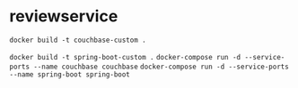 # reviewservice

``docker build -t couchbase-custom .``
  
 ``docker build -t spring-boot-custom .``
 ``docker-compose run -d --service-ports --name couchbase couchbase``
 ``docker-compose run -d --service-ports --name spring-boot spring-boot``